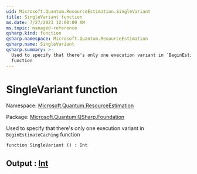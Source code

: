 ```yaml
---
uid: Microsoft.Quantum.ResourceEstimation.SingleVariant
title: SingleVariant function
ms.date: 7/27/2023 12:00:00 AM
ms.topic: managed-reference
qsharp.kind: function
qsharp.namespace: Microsoft.Quantum.ResourceEstimation
qsharp.name: SingleVariant
qsharp.summary: >-
  Used to specify that there's only one execution variant in `BeginEstimateCaching`
  function
---
```


# SingleVariant function

Namespace: [Microsoft.Quantum.ResourceEstimation](xref:Microsoft.Quantum.ResourceEstimation)

Package: [Microsoft.Quantum.QSharp.Foundation](https://nuget.org/packages/Microsoft.Quantum.QSharp.Foundation)


Used to specify that there's only one execution variant in `BeginEstimateCaching`function

```qsharp
function SingleVariant () : Int
```


## Output : [Int](xref:microsoft.quantum.qsharp.valueliterals#int-literals)

